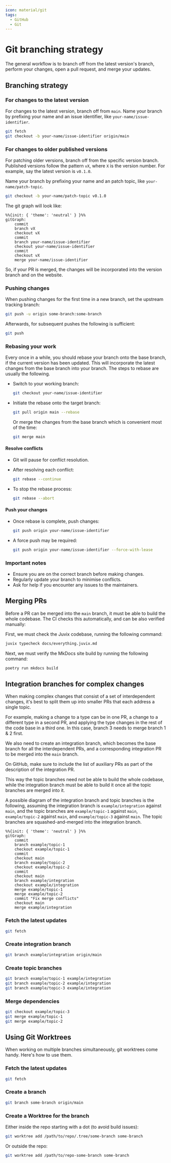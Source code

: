 ```yaml
---
icon: material/git
tags:
  - GitHub
  - Git
---
```


# Git branching strategy

The general workflow is to branch off from the latest version's branch, perform
your changes, open a pull request, and merge your updates.

## Branching strategy

### For changes to the latest version

For changes to the latest version, branch off from `main`. Name your branch by
prefixing your name and an issue identifier, like `your-name/issue-identifier`.

```bash
git fetch
git checkout -b your-name/issue-identifier origin/main
```

### For changes to older published versions

For patching older versions, branch off from the specific version branch.
Published versions follow the pattern `vX`, where `X` is the version number.
For example, say the latest version is `v0.1.0`.

Name your branch by prefixing your name and an patch topic, like
`your-name/patch-topic`.

```bash
git checkout -b your-name/patch-topic v0.1.0
```

The git graph will look like:

```mermaid
%%{init: { 'theme': 'neutral' } }%%
gitGraph:
    commit
    branch vX
    checkout vX
    commit
    branch your-name/issue-identifier
    checkout your-name/issue-identifier
    commit
    checkout vX
    merge your-name/issue-identifier
```

So, if your PR is merged, the changes will be incorporated into the version
branch and on the website.

### Pushing changes

When pushing changes for the first time in a new branch, set the upstream tracking branch:

```bash
git push -u origin some-branch:some-branch
```

Afterwards, for subsequent pushes the following is sufficient:
```bash
git push
```

### Rebasing your work

Every once in a while, you should rebase your branch onto the base branch,
if the current version has been updated. This will incorporate the latest
changes from the base branch into your branch. The steps to rebase are usually
the following.

- Switch to your working branch:

    ```bash
    git checkout your-name/issue-identifier
    ```

- Initiate the rebase onto the target branch:

    ```bash
    git pull origin main --rebase
    ```

    Or merge the changes from the base branch which is convenient most of the
    time:

    ```bash
    git merge main
    ```

#### Resolve conflicts

- Git will pause for conflict resolution.
- After resolving each conflict:

  ```bash
  git rebase --continue
  ```

- To stop the rebase process:

  ```bash
  git rebase --abort
  ```

#### Push your changes

- Once rebase is complete, push changes:

    ```bash
    git push origin your-name/issue-identifier
    ```

- A force push may be required:

    ```bash
    git push origin your-name/issue-identifier --force-with-lease
    ```

### Important notes

- Ensure you are on the correct branch before making changes.
- Regularly update your branch to minimise conflicts.
- Ask for help if you encounter any issues to the maintainers.

## Merging PRs

Before a PR can be merged into the `main` branch, it must be able to build the whole codebase.
The CI checks this automatically, and can be also verified manually:

First, we must check the Juvix codebase, running the following command:

```bash
juvix typecheck docs/everything.juvix.md
```

Next, we must verify the MkDocs site build by running the following command:

```bash
poetry run mkdocs build
```

## Integration branches for complex changes

When making complex changes that consist of a set of interdependent changes,
it's best to split them up into smaller PRs that each address a single topic.

For example, making a change to a type can be in one PR,
a change to a different type in a second PR,
and applying the type changes in the rest of the code base in a third one.
In this case, branch 3 needs to merge branch 1 & 2 first.

We also need to create an integration branch,
which becomes the base branch for all the interdependent PRs,
and a corresponding integration PR to be merged into the `main` branch.

On GitHub, make sure to include the list of auxiliary PRs as part of the description of the integration PR.

This way the topic branches need not be able to build the whole codebase, while
the integration branch must be able to build it once all the topic branches are
merged into it.

A possible diagram of the integration branch and topic branches is the
following, assuming the integration branch is `example/integration` against
`main`, and the topic branches are `example/topic-1` against `main`,
`example/topic-2` against `main`, and `example/topic-3` against `main`. The
topic branches are squashed-and-merged into the integration branch.

```mermaid
%%{init: { 'theme': 'neutral' } }%%
gitGraph:
    commit
    branch example/topic-1
    checkout example/topic-1
    commit
    checkout main
    branch example/topic-2
    checkout example/topic-2
    commit
    checkout main
    branch example/integration
    checkout example/integration
    merge example/topic-1
    merge example/topic-2
    commit "Fix merge conflicts"
    checkout main
    merge example/integration
```

### Fetch the latest updates

```bash
git fetch
```

### Create integration branch

```bash
git branch example/integration origin/main
```

### Create topic branches

```bash
git branch example/topic-1 example/integration
git branch example/topic-2 example/integration
git branch example/topic-3 example/integration
```

### Merge dependencies

```bash
git checkout example/topic-3
git merge example/topic-1
git merge example/topic-2
```

## Using Git Worktrees

When working on multiple branches simultaneously, git worktrees come handy.
Here's how to use them.

### Fetch the latest updates

```bash
git fetch
```

### Create a branch

```bash
git branch some-branch origin/main
```

### Create a Worktree for the branch

Either inside the repo starting with a dot (to avoid build issues):
```bash
git worktree add /path/to/repo/.tree/some-branch some-branch
```

Or outside the repo:
```bash
git worktree add /path/to/repo-some-branch some-branch
```

